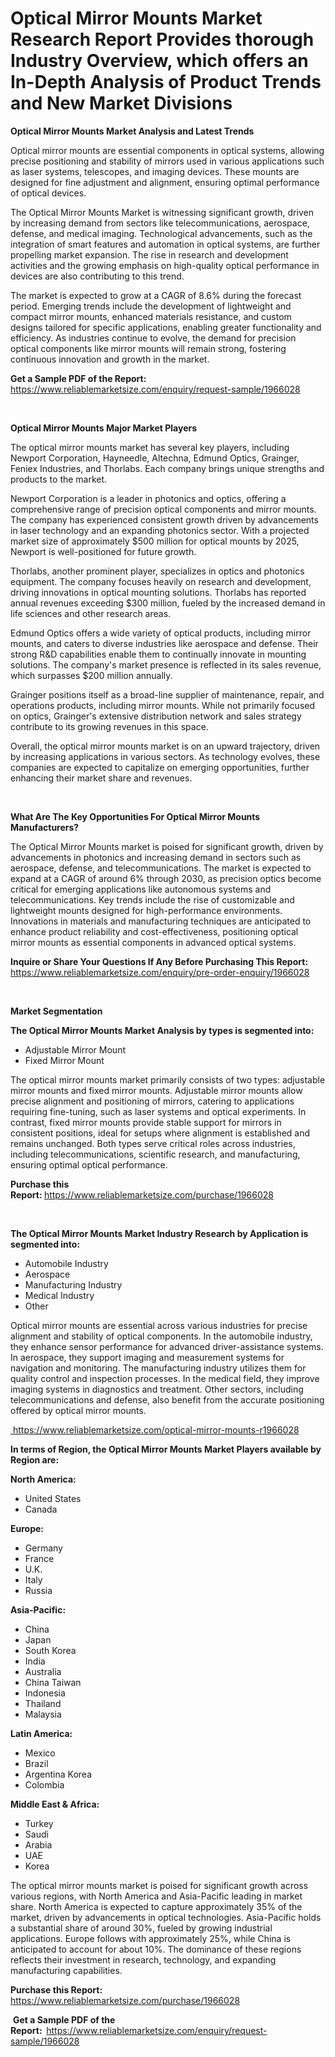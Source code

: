 <p><h1>Optical Mirror Mounts Market Research Report Provides thorough Industry Overview, which offers an In-Depth Analysis of Product Trends and New Market Divisions</h1></p><p><strong>Optical Mirror Mounts Market Analysis and Latest Trends</strong></p>
<p><p>Optical mirror mounts are essential components in optical systems, allowing precise positioning and stability of mirrors used in various applications such as laser systems, telescopes, and imaging devices. These mounts are designed for fine adjustment and alignment, ensuring optimal performance of optical devices. </p><p>The Optical Mirror Mounts Market is witnessing significant growth, driven by increasing demand from sectors like telecommunications, aerospace, defense, and medical imaging. Technological advancements, such as the integration of smart features and automation in optical systems, are further propelling market expansion. The rise in research and development activities and the growing emphasis on high-quality optical performance in devices are also contributing to this trend. </p><p>The market is expected to grow at a CAGR of 8.6% during the forecast period. Emerging trends include the development of lightweight and compact mirror mounts, enhanced materials resistance, and custom designs tailored for specific applications, enabling greater functionality and efficiency. As industries continue to evolve, the demand for precision optical components like mirror mounts will remain strong, fostering continuous innovation and growth in the market.</p></p>
<p><strong>Get a Sample PDF of the Report:&nbsp;</strong> <a href="https://www.reliablemarketsize.com/enquiry/request-sample/1966028?utm_campaign=3015&utm_medium=2&utm_source=Github&utm_content=ia&utm_term=16042025&utm_id=optical-mirror-mounts">https://www.reliablemarketsize.com/enquiry/request-sample/1966028</a></p>
<p>&nbsp;</p>
<p><strong>Optical Mirror Mounts Major Market Players</strong></p>
<p><p>The optical mirror mounts market has several key players, including Newport Corporation, Hayneedle, Altechna, Edmund Optics, Grainger, Feniex Industries, and Thorlabs. Each company brings unique strengths and products to the market.</p><p>Newport Corporation is a leader in photonics and optics, offering a comprehensive range of precision optical components and mirror mounts. The company has experienced consistent growth driven by advancements in laser technology and an expanding photonics sector. With a projected market size of approximately $500 million for optical mounts by 2025, Newport is well-positioned for future growth.</p><p>Thorlabs, another prominent player, specializes in optics and photonics equipment. The company focuses heavily on research and development, driving innovations in optical mounting solutions. Thorlabs has reported annual revenues exceeding $300 million, fueled by the increased demand in life sciences and other research areas.</p><p>Edmund Optics offers a wide variety of optical products, including mirror mounts, and caters to diverse industries like aerospace and defense. Their strong R&D capabilities enable them to continually innovate in mounting solutions. The company's market presence is reflected in its sales revenue, which surpasses $200 million annually.</p><p>Grainger positions itself as a broad-line supplier of maintenance, repair, and operations products, including mirror mounts. While not primarily focused on optics, Grainger's extensive distribution network and sales strategy contribute to its growing revenues in this space.</p><p>Overall, the optical mirror mounts market is on an upward trajectory, driven by increasing applications in various sectors. As technology evolves, these companies are expected to capitalize on emerging opportunities, further enhancing their market share and revenues.</p></p>
<p>&nbsp;</p>
<p><strong>What Are The Key Opportunities For Optical Mirror Mounts Manufacturers?</strong></p>
<p><p>The Optical Mirror Mounts market is poised for significant growth, driven by advancements in photonics and increasing demand in sectors such as aerospace, defense, and telecommunications. The market is expected to expand at a CAGR of around 6% through 2030, as precision optics become critical for emerging applications like autonomous systems and telecommunications. Key trends include the rise of customizable and lightweight mounts designed for high-performance environments. Innovations in materials and manufacturing techniques are anticipated to enhance product reliability and cost-effectiveness, positioning optical mirror mounts as essential components in advanced optical systems.</p></p>
<p><strong>Inquire or Share Your Questions If Any Before Purchasing This Report:</strong> <a href="https://www.reliablemarketsize.com/enquiry/pre-order-enquiry/1966028?utm_campaign=3015&utm_medium=2&utm_source=Github&utm_content=ia&utm_term=16042025&utm_id=optical-mirror-mounts">https://www.reliablemarketsize.com/enquiry/pre-order-enquiry/1966028</a></p>
<p>&nbsp;</p>
<p><strong>Market Segmentation</strong></p>
<p><strong>The Optical Mirror Mounts Market Analysis by types is segmented into:</strong></p>
<p><ul><li>Adjustable Mirror Mount</li><li>Fixed Mirror Mount</li></ul></p>
<p><p>The optical mirror mounts market primarily consists of two types: adjustable mirror mounts and fixed mirror mounts. Adjustable mirror mounts allow precise alignment and positioning of mirrors, catering to applications requiring fine-tuning, such as laser systems and optical experiments. In contrast, fixed mirror mounts provide stable support for mirrors in consistent positions, ideal for setups where alignment is established and remains unchanged. Both types serve critical roles across industries, including telecommunications, scientific research, and manufacturing, ensuring optimal optical performance.</p></p>
<p><strong>Purchase this Report:&nbsp;</strong><a href="https://www.reliablemarketsize.com/purchase/1966028?utm_campaign=3015&utm_medium=2&utm_source=Github&utm_content=ia&utm_term=16042025&utm_id=optical-mirror-mounts">https://www.reliablemarketsize.com/purchase/1966028</a></p>
<p>&nbsp;</p>
<p><strong>The Optical Mirror Mounts Market Industry Research by Application is segmented into:</strong></p>
<p><ul><li>Automobile Industry</li><li>Aerospace</li><li>Manufacturing Industry</li><li>Medical Industry</li><li>Other</li></ul></p>
<p><p>Optical mirror mounts are essential across various industries for precise alignment and stability of optical components. In the automobile industry, they enhance sensor performance for advanced driver-assistance systems. In aerospace, they support imaging and measurement systems for navigation and monitoring. The manufacturing industry utilizes them for quality control and inspection processes. In the medical field, they improve imaging systems in diagnostics and treatment. Other sectors, including telecommunications and defense, also benefit from the accurate positioning offered by optical mirror mounts.</p></p>
<p><a href="https://www.reliablemarketsize.com/optical-mirror-mounts-r1966028?utm_campaign=3015&utm_medium=2&utm_source=Github&utm_content=ia&utm_term=16042025&utm_id=optical-mirror-mounts">&nbsp;https://www.reliablemarketsize.com/optical-mirror-mounts-r1966028</a></p>
<p><strong>In terms of Region, the Optical Mirror Mounts Market Players available by Region are:</strong></p>
<p>
    <p> <strong> North America: </strong>
        <ul>
            <li>United States</li>
            <li>Canada</li>
        </ul>
        </p> 
    <p> <strong> Europe: </strong>
        <ul>
            <li>Germany</li>
            <li>France</li>
            <li>U.K.</li>
            <li>Italy</li>
            <li>Russia</li>
        </ul>
        </p> 
    <p> <strong> Asia-Pacific: </strong>
        <ul>
            <li>China</li>
            <li>Japan</li>
            <li>South Korea</li>
            <li>India</li>
            <li>Australia</li>
            <li>China Taiwan</li>
            <li>Indonesia</li>
            <li>Thailand</li>
            <li>Malaysia</li>
        </ul>
        </p> 
    <p> <strong> Latin America: </strong>
        <ul>
            <li>Mexico</li>
            <li>Brazil</li>
            <li>Argentina Korea</li>
            <li>Colombia</li>
        </ul>
        </p> 
    <p> <strong> Middle East & Africa: </strong>
        <ul>
            <li>Turkey</li>
            <li>Saudi</li>
            <li>Arabia</li>
            <li>UAE</li>
            <li>Korea</li>
        </ul>
    </p>
    </p>
<p><p>The optical mirror mounts market is poised for significant growth across various regions, with North America and Asia-Pacific leading in market share. North America is expected to capture approximately 35% of the market, driven by advancements in optical technologies. Asia-Pacific holds a substantial share of around 30%, fueled by growing industrial applications. Europe follows with approximately 25%, while China is anticipated to account for about 10%. The dominance of these regions reflects their investment in research, technology, and expanding manufacturing capabilities.</p></p>
<p><strong>Purchase this Report: </strong><a href="https://www.reliablemarketsize.com/purchase/1966028?utm_campaign=3015&utm_medium=2&utm_source=Github&utm_content=ia&utm_term=16042025&utm_id=optical-mirror-mounts">https://www.reliablemarketsize.com/purchase/1966028</a></p>
<p>&nbsp;<strong>Get a Sample PDF of the Report:&nbsp;&nbsp;</strong><a href="https://www.reliablemarketsize.com/enquiry/request-sample/1966028?utm_campaign=3015&utm_medium=2&utm_source=Github&utm_content=ia&utm_term=16042025&utm_id=optical-mirror-mounts">https://www.reliablemarketsize.com/enquiry/request-sample/1966028</a></p>
<p><strong></strong></p>
<p><p></p><p></p><p></p></p>